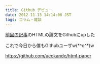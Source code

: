 ```yaml
---
title: Github デビュー
date: 2012-11-13 14:14:06 JST
tags: コラム・雑談
---
```


[前回の記事](http://folioscope.hatenablog.jp/entry/2012/11/03/000848)のHTMLの論文をGithubにupした

これで今日から僕もGithubユーザw\(\*^o^\*\)w

[https://github\.com/ueokande/html\-paper](https://github.com/ueokande/html-paper)

